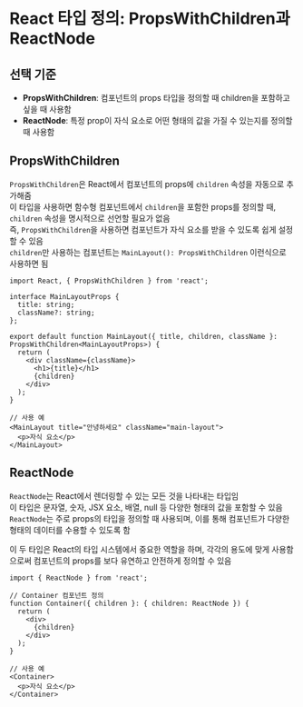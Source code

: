# React 타입 정의: PropsWithChildren과 ReactNode

## 선택 기준
- **PropsWithChildren**: 컴포넌트의 props 타입을 정의할 때 children을 포함하고 싶을 때 사용함
- **ReactNode**: 특정 prop이 자식 요소로 어떤 형태의 값을 가질 수 있는지를 정의할 때 사용함

## PropsWithChildren

`PropsWithChildren`은 React에서 컴포넌트의 props에 `children` 속성을 자동으로 추가해줌  
이 타입을 사용하면 함수형 컴포넌트에서 `children`을 포함한 props를 정의할 때, `children` 속성을 명시적으로 선언할 필요가 없음  
즉, `PropsWithChildren`을 사용하면 컴포넌트가 자식 요소를 받을 수 있도록 쉽게 설정할 수 있음  
`children`만 사용하는 컴포넌트는 `MainLayout(): PropsWithChildren` 이런식으로 사용하면 됨

```tsx
import React, { PropsWithChildren } from 'react';

interface MainLayoutProps {
  title: string;
  className?: string;
};

export default function MainLayout({ title, children, className }: PropsWithChildren<MainLayoutProps>) {
  return (
    <div className={className}>
      <h1>{title}</h1>
      {children}
    </div>
  );
}

// 사용 예
<MainLayout title="안녕하세요" className="main-layout">
  <p>자식 요소</p>
</MainLayout>
```

## ReactNode

`ReactNode`는 React에서 렌더링할 수 있는 모든 것을 나타내는 타입임   
이 타입은 문자열, 숫자, JSX 요소, 배열, null 등 다양한 형태의 값을 포함할 수 있음  
`ReactNode`는 주로 props의 타입을 정의할 때 사용되며, 이를 통해 컴포넌트가 다양한 형태의 데이터를 수용할 수 있도록 함

이 두 타입은 React의 타입 시스템에서 중요한 역할을 하며, 각각의 용도에 맞게 사용함으로써 컴포넌트의 props를 보다 유연하고 안전하게 정의할 수 있음

```tsx
import { ReactNode } from 'react';

// Container 컴포넌트 정의
function Container({ children }: { children: ReactNode }) {
  return (
    <div>
      {children}
    </div>
  );
}

// 사용 예
<Container>
  <p>자식 요소</p>
</Container>
```
